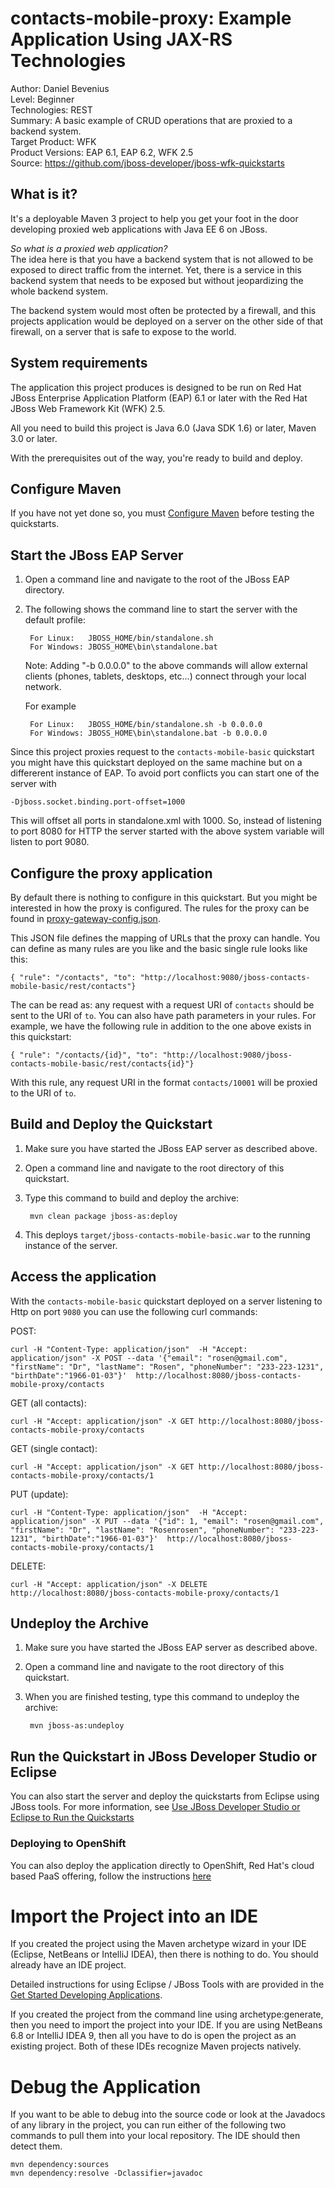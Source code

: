 contacts-mobile-proxy: Example Application Using JAX-RS Technologies
=========================================================================================================
Author: Daniel Bevenius  
Level: Beginner  
Technologies: REST  
Summary: A basic example of CRUD operations that are proxied to a backend system.  
Target Product: WFK  
Product Versions: EAP 6.1, EAP 6.2, WFK 2.5  
Source: <https://github.com/jboss-developer/jboss-wfk-quickstarts>  

What is it?
-----------
It's a deployable Maven 3 project to help you get your foot in the door developing proxied web applications with Java EE 6 on JBoss.

_So what is a proxied web application?_  
The idea here is that you have a backend system that is not allowed to be exposed to direct traffic from the internet.
Yet, there is a service in this backend system that needs to be exposed but without jeopardizing the whole backend system.

The backend system would most often be protected by a firewall, and this projects application would be
deployed on a server on the other side of that firewall, on a server that is safe to expose to the world.

System requirements
-------------------

The application this project produces is designed to be run on Red Hat JBoss Enterprise Application Platform (EAP) 6.1 or 
later with the  Red Hat JBoss Web Framework Kit (WFK) 2.5.

All you need to build this project is Java 6.0 (Java SDK 1.6) or later, Maven 3.0 or later.

With the prerequisites out of the way, you're ready to build and deploy.


Configure Maven
---------------

If you have not yet done so, you must [Configure Maven](../README.md#configure-maven) before testing the quickstarts.


Start the JBoss EAP Server
-----------------------

1. Open a command line and navigate to the root of the JBoss EAP directory.
2. The following shows the command line to start the server with the default profile:

        For Linux:   JBOSS_HOME/bin/standalone.sh
        For Windows: JBOSS_HOME\bin\standalone.bat

   Note: Adding "-b 0.0.0.0" to the above commands will allow external clients (phones, tablets, desktops, etc...) connect through your local network.

   For example

        For Linux:   JBOSS_HOME/bin/standalone.sh -b 0.0.0.0
        For Windows: JBOSS_HOME\bin\standalone.bat -b 0.0.0.0

Since this project proxies request to the ```contacts-mobile-basic``` quickstart you might have this quickstart deployed
on the same machine but on a differerent instance of EAP. To avoid port conflicts you can start one of the server with

    -Djboss.socket.binding.port-offset=1000

This will offset all ports in standalone.xml with 1000. So, instead of listening to port 8080 for HTTP the server started
with the above system variable will listen to port 9080.


Configure the proxy application
-------------------------------
By default there is nothing to configure in this quickstart. But you might be interested in how the proxy
is configured. The rules for the proxy can be found in
[proxy-gateway-config.json](https://github.com/danbev/jboss-wfk-quickstarts/blob/proxy-quickstart/contacts-mobile-proxy/src/main/webapp/WEB-INF/proxy-gateway-config.json).

This JSON file defines the mapping of URLs that the proxy can handle. You can define as many rules are you like and the
basic single rule looks like this:

    { "rule": "/contacts", "to": "http://localhost:9080/jboss-contacts-mobile-basic/rest/contacts"}

The can be read as: any request with a request URI of ```contacts``` should be sent to the URI of ```to```.
You can also have path parameters in your rules. For example, we have the following rule in addition to the one above
exists in this quickstart:

    { "rule": "/contacts/{id}", "to": "http://localhost:9080/jboss-contacts-mobile-basic/rest/contacts{id}"}

With this rule, any request URI in the format ```contacts/10001``` will be proxied to the URI of ```to```.


Build and Deploy the Quickstart
-------------------------------

1. Make sure you have started the JBoss EAP server as described above.
2. Open a command line and navigate to the root directory of this quickstart.
3. Type this command to build and deploy the archive:

        mvn clean package jboss-as:deploy

4. This deploys `target/jboss-contacts-mobile-basic.war` to the running instance of the server.


Access the application
----------------------
With the ```contacts-mobile-basic``` quickstart deployed on a server listening to Http on port ```9080``` you can
use the following curl commands:

POST:

    curl -H "Content-Type: application/json"  -H "Accept: application/json" -X POST --data '{"email": "rosen@gmail.com", "firstName": "Dr", "lastName": "Rosen", "phoneNumber": "233-223-1231", "birthDate":"1966-01-03"}'  http://localhost:8080/jboss-contacts-mobile-proxy/contacts

GET (all contacts):

    curl -H "Accept: application/json" -X GET http://localhost:8080/jboss-contacts-mobile-proxy/contacts

GET (single contact):

    curl -H "Accept: application/json" -X GET http://localhost:8080/jboss-contacts-mobile-proxy/contacts/1

PUT (update):

    curl -H "Content-Type: application/json"  -H "Accept: application/json" -X PUT --data '{"id": 1, "email": "rosen@gmail.com", "firstName": "Dr", "lastName": "Rosenrosen", "phoneNumber": "233-223-1231", "birthDate":"1966-01-03"}'  http://localhost:8080/jboss-contacts-mobile-proxy/contacts/1

DELETE:

    curl -H "Accept: application/json" -X DELETE http://localhost:8080/jboss-contacts-mobile-proxy/contacts/1


Undeploy the Archive
--------------------

1. Make sure you have started the JBoss EAP server as described above.
2. Open a command line and navigate to the root directory of this quickstart.
3. When you are finished testing, type this command to undeploy the archive:

        mvn jboss-as:undeploy


Run the Quickstart in JBoss Developer Studio or Eclipse
-------------------------------------

You can also start the server and deploy the quickstarts from Eclipse using JBoss tools. For more information, 
see [Use JBoss Developer Studio or Eclipse to Run the Quickstarts](../README.md#use-jboss-developer-studio-or-eclipse-to-run-the-quickstarts) 


### Deploying to OpenShift

You can also deploy the application directly to OpenShift, Red Hat's cloud based PaaS offering, follow the 
instructions [here](https://community.jboss.org/wiki/DeployingHTML5ApplicationsToOpenshift)

Import the Project into an IDE
=================================

If you created the project using the Maven archetype wizard in your IDE (Eclipse, NetBeans or IntelliJ IDEA), then there 
is nothing to do. You should already have an IDE project.

Detailed instructions for using Eclipse / JBoss Tools with are provided in the 
[Get Started Developing Applications](http://www.jboss.org/jdf/quickstarts/jboss-as-quickstart/guide/Introduction/ "Get Started Developing Applications").

If you created the project from the command line using archetype:generate, then you need to import the project into your IDE. 
If you are using NetBeans 6.8 or IntelliJ IDEA 9, then all you have to do is open the project as an existing project. 
Both of these IDEs recognize Maven projects natively.

Debug the Application
=============================

If you want to be able to debug into the source code or look at the Javadocs of any library in the project, you can run 
either of the following two commands to pull them into your local repository. The IDE should then detect them.

    mvn dependency:sources
    mvn dependency:resolve -Dclassifier=javadoc
